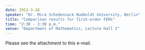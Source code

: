 ```yaml
---
date: 2012-3-28
speaker: "Dr. Mira Schedensack Humboldt University, Berlin"
title: "Comparison results for first-order FEMs"
time: "2:30 - 3:30 p.m."
venue: "Department of Mathematics, Lecture Hall I"
---
```

Please see the attachment to this e-mail.
